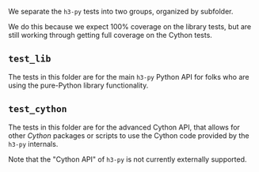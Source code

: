 We separate the `h3-py` tests into two groups, organized by subfolder.

We do this because we expect 100% coverage on the library tests, but are
still working through getting full coverage on the Cython tests.


## `test_lib`

The tests in this folder are for the main `h3-py` Python API for folks
who are using the pure-Python library functionality.

## `test_cython`

The tests in this folder are for the advanced Cython API, that allows
for other *Cython* packages or scripts to use the Cython code provided
by the `h3-py` internals.

Note that the "Cython API" of `h3-py` is not currently externally supported.
